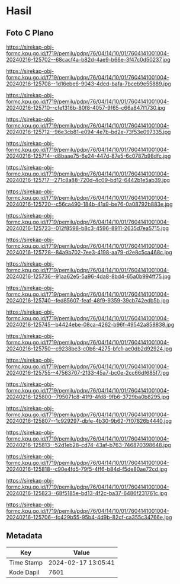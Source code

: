 # Hasil

## Foto C Plano

https://sirekap-obj-formc.kpu.go.id/f719/pemilu/pdpr/76/04/14/10/01/7604141001004-20240216-125702--68cacf4a-b82d-4ae9-b66e-3f47c0d50237.jpg

https://sirekap-obj-formc.kpu.go.id/f719/pemilu/pdpr/76/04/14/10/01/7604141001004-20240216-125708--1d16ebe6-9043-4ded-bafa-7bceb9e55889.jpg

https://sirekap-obj-formc.kpu.go.id/f719/pemilu/pdpr/76/04/14/10/01/7604141001004-20240216-125710--cfe1316b-80f8-4057-9f65-c66a847f1730.jpg

https://sirekap-obj-formc.kpu.go.id/f719/pemilu/pdpr/76/04/14/10/01/7604141001004-20240216-125712--96e3cb81-e094-4e7b-bd2e-73f53e097335.jpg

https://sirekap-obj-formc.kpu.go.id/f719/pemilu/pdpr/76/04/14/10/01/7604141001004-20240216-125714--d8baae75-6e24-447d-87e5-6c0787b98dfc.jpg

https://sirekap-obj-formc.kpu.go.id/f719/pemilu/pdpr/76/04/14/10/01/7604141001004-20240216-125717--271c8a88-720d-4c09-bd12-6442b1e5ab39.jpg

https://sirekap-obj-formc.kpu.go.id/f719/pemilu/pdpr/76/04/14/10/01/7604141001004-20240216-125720--c56ca490-184b-41a9-be76-0a08792b883e.jpg

https://sirekap-obj-formc.kpu.go.id/f719/pemilu/pdpr/76/04/14/10/01/7604141001004-20240216-125723--012f8598-b8c3-4596-8911-2635d7ea5715.jpg

https://sirekap-obj-formc.kpu.go.id/f719/pemilu/pdpr/76/04/14/10/01/7604141001004-20240216-125728--84a9b702-7ee3-4198-aa79-d2e8c5ca468c.jpg

https://sirekap-obj-formc.kpu.go.id/f719/pemilu/pdpr/76/04/14/10/01/7604141001004-20240216-125736--91aa62e5-5a96-4da8-8bd4-65a0b994ff75.jpg

https://sirekap-obj-formc.kpu.go.id/f719/pemilu/pdpr/76/04/14/10/01/7604141001004-20240216-125740--fed85607-feaf-48f9-9359-39cb742edb5b.jpg

https://sirekap-obj-formc.kpu.go.id/f719/pemilu/pdpr/76/04/14/10/01/7604141001004-20240216-125745--b4424ebe-08ca-4262-b96f-49542a858838.jpg

https://sirekap-obj-formc.kpu.go.id/f719/pemilu/pdpr/76/04/14/10/01/7604141001004-20240216-125750--c9238be3-c0b6-4275-bfc1-ae0db2d92924.jpg

https://sirekap-obj-formc.kpu.go.id/f719/pemilu/pdpr/76/04/14/10/01/7604141001004-20240216-125755--47563707-2133-45a7-bc0e-2cc66df685f7.jpg

https://sirekap-obj-formc.kpu.go.id/f719/pemilu/pdpr/76/04/14/10/01/7604141001004-20240216-125800--795071c8-41f9-4fd8-9fb6-3729ba0b8295.jpg

https://sirekap-obj-formc.kpu.go.id/f719/pemilu/pdpr/76/04/14/10/01/7604141001004-20240216-125807--1c929297-dbfe-4b30-9b62-7f07826b4440.jpg

https://sirekap-obj-formc.kpu.go.id/f719/pemilu/pdpr/76/04/14/10/01/7604141001004-20240216-125813--52d1eb28-cd74-43af-b763-746870398648.jpg

https://sirekap-obj-formc.kpu.go.id/f719/pemilu/pdpr/76/04/14/10/01/7604141001004-20240216-125818--c90e4fd5-79f5-4ff6-b84d-f5de80ae72cd.jpg

https://sirekap-obj-formc.kpu.go.id/f719/pemilu/pdpr/76/04/14/10/01/7604141001004-20240216-125823--68f5185e-bd13-4f2c-ba37-6486f231761c.jpg

https://sirekap-obj-formc.kpu.go.id/f719/pemilu/pdpr/76/04/14/10/01/7604141001004-20240216-125706--fc429b55-95b4-4d9b-82cf-ca355c34766e.jpg


## Metadata

| Key        | Value               |
| ---------- | ------------------- |
| Time Stamp | 2024-02-17 13:05:41 |
| Kode Dapil | 7601                |



